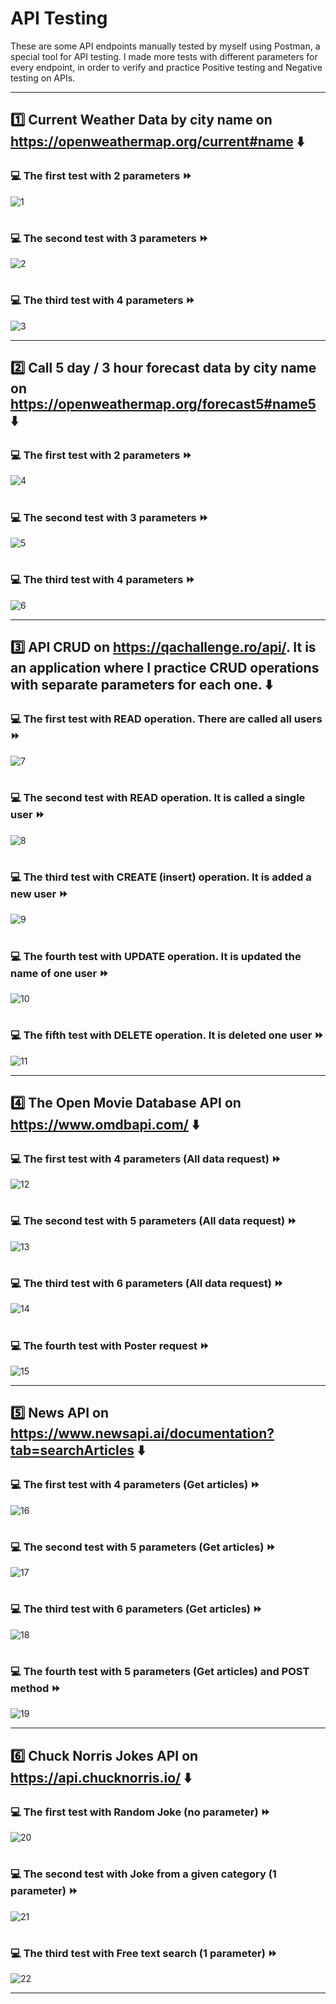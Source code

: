 # API Testing
These are some API endpoints manually tested by myself using Postman, a special tool for API testing. I made more tests with different parameters for every endpoint, in order to verify and practice Positive testing and Negative testing on APIs.


------



## :one: Current Weather Data by city name on https://openweathermap.org/current#name :arrow_down:



### :computer: The first test with 2 parameters :fast_forward:
![1](https://user-images.githubusercontent.com/115346533/206506832-1959d3d9-eef3-4d99-8271-6de81b201aa4.jpg)

#



### :computer: The second test with 3 parameters :fast_forward:
![2](https://user-images.githubusercontent.com/115346533/206515628-77a7955a-6d1b-4a89-a502-6f2522365d3c.jpg)

#



### :computer: The third test with 4 parameters :fast_forward:
![3](https://user-images.githubusercontent.com/115346533/206517161-72611749-2f34-418f-ad5d-977a41433e77.jpg)


------



## :two: Call 5 day / 3 hour forecast data by city name on https://openweathermap.org/forecast5#name5 :arrow_down:



### :computer: The first test with 2 parameters :fast_forward:
![4](https://user-images.githubusercontent.com/115346533/206523239-d6c6bc37-30b0-4155-991b-dc6ab7fc7ac1.jpg)

#



### :computer: The second test with 3 parameters :fast_forward:
![5](https://user-images.githubusercontent.com/115346533/206524326-f6ca53fa-87c2-42c0-a2f7-af99aab7eade.jpg)

#



### :computer: The third test with 4 parameters :fast_forward:
![6](https://user-images.githubusercontent.com/115346533/206524923-1170f734-0927-4ee6-87fe-bd2c77dcbea6.jpg)


------



## :three: API CRUD on https://qachallenge.ro/api/. It is an application where I practice CRUD operations with separate parameters for each one. :arrow_down:



### :computer: The first test with READ operation. There are called all users :fast_forward:
![7](https://user-images.githubusercontent.com/115346533/206533114-aaf8fd72-5151-4cce-86d6-2f025c4b6f90.jpg)

#



### :computer: The second test with READ operation. It is called a single user :fast_forward:
![8](https://user-images.githubusercontent.com/115346533/206535983-ecb66812-d180-47a3-af2e-0a3e0f59f75b.jpg)

#



### :computer: The third test with CREATE (insert) operation. It is added a new user :fast_forward:
![9](https://user-images.githubusercontent.com/115346533/206537809-41859b55-2ed9-465f-b31c-595d2ebaecc2.jpg)

#



### :computer: The fourth test with UPDATE operation. It is updated the name of one user :fast_forward:
![10](https://user-images.githubusercontent.com/115346533/206539090-57bec8d8-17d0-4d01-928a-980d3287ea2e.jpg)

#



### :computer: The fifth test with DELETE operation. It is deleted one user :fast_forward:
![11](https://user-images.githubusercontent.com/115346533/206540340-c0bea019-c024-493e-a1f3-69f5d2dd5cb5.jpg)


------



## :four: The Open Movie Database API on https://www.omdbapi.com/ :arrow_down:



### :computer: The first test with 4 parameters (All data request) :fast_forward:
![12](https://user-images.githubusercontent.com/115346533/206544613-91a72ba2-8ab1-4556-ae87-d2f47d94173e.jpg)

#



### :computer: The second test with 5 parameters (All data request) :fast_forward:
![13](https://user-images.githubusercontent.com/115346533/206545423-1eb15e76-7e9e-4260-ba5f-f05e79d04eb6.jpg)

#



### :computer: The third test with 6 parameters (All data request) :fast_forward:
![14](https://user-images.githubusercontent.com/115346533/206547922-daf6b439-5854-4402-89de-8fb736a07dd0.jpg)

#



### :computer: The fourth test with Poster request :fast_forward:
![15](https://user-images.githubusercontent.com/115346533/206549544-18129a32-48fb-4307-adbe-711e9cfb2fc2.jpg)


------



## :five: News API on https://www.newsapi.ai/documentation?tab=searchArticles :arrow_down:



### :computer: The first test with 4 parameters (Get articles) :fast_forward:
![16](https://user-images.githubusercontent.com/115346533/206551966-dab0acd0-01dc-47fb-a692-2e8a121260d4.jpg)

#



### :computer: The second test with 5 parameters (Get articles) :fast_forward:
![17](https://user-images.githubusercontent.com/115346533/206552408-c2c4024d-c103-45bc-8757-4a2c972ed46d.jpg)

#



### :computer: The third test with 6 parameters (Get articles) :fast_forward:
![18](https://user-images.githubusercontent.com/115346533/206552671-65b010c7-12fc-4a5e-bc53-6aee40e4b0ff.jpg)

#



### :computer: The fourth test with 5 parameters (Get articles) and POST method :fast_forward:
![19](https://user-images.githubusercontent.com/115346533/206553146-64c81f44-866a-4ae9-96c6-8ff6517f7605.jpg)


------



## :six: Chuck Norris Jokes API on https://api.chucknorris.io/ :arrow_down:



### :computer: The first test with Random Joke (no parameter) :fast_forward:
![20](https://user-images.githubusercontent.com/115346533/206553779-1f8ca008-43c3-4815-9c2c-fa3fce0e8186.jpg)

#



### :computer: The second test with Joke from a given category (1 parameter) :fast_forward:
![21](https://user-images.githubusercontent.com/115346533/206554149-d1836e29-250c-47f9-8e81-34ca8d977488.jpg)

#



### :computer: The third test with Free text search (1 parameter) :fast_forward:
![22](https://user-images.githubusercontent.com/115346533/206554945-f9cb1d96-db7a-4055-a941-6257aff628f7.jpg)


------


